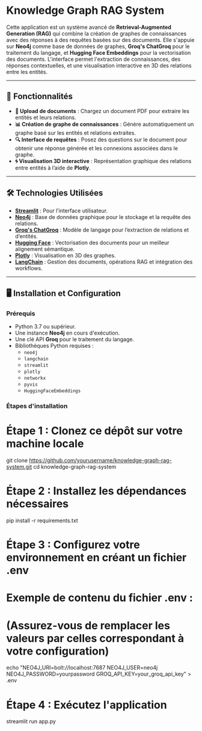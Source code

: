 # Knowledge Graph RAG System

Cette application est un système avancé de **Retrieval-Augmented Generation (RAG)** qui combine la création de graphes de connaissances avec des réponses à des requêtes basées sur des documents. Elle s'appuie sur **Neo4j** comme base de données de graphes, **Groq's ChatGroq** pour le traitement du langage, et **Hugging Face Embeddings** pour la vectorisation des documents. L'interface permet l'extraction de connaissances, des réponses contextuelles, et une visualisation interactive en 3D des relations entre les entités.

---

## 🚀 **Fonctionnalités**

- **📄 Upload de documents** : Chargez un document PDF pour extraire les entités et leurs relations.
- **📊 Création de graphe de connaissances** : Génère automatiquement un graphe basé sur les entités et relations extraites.
- **🔍 Interface de requêtes** : Posez des questions sur le document pour obtenir une réponse générée et les connexions associées dans le graphe.
- **🌀 Visualisation 3D interactive** : Représentation graphique des relations entre entités à l’aide de **Plotly**.

---

## 🛠️ **Technologies Utilisées**

- **[Streamlit](https://streamlit.io/)** : Pour l’interface utilisateur.
- **[Neo4j](https://neo4j.com/)** : Base de données graphique pour le stockage et la requête des relations.
- **[Groq's ChatGroq](https://www.groq.com/)** : Modèle de langage pour l’extraction de relations et d’entités.
- **[Hugging Face](https://huggingface.co/)** : Vectorisation des documents pour un meilleur alignement sémantique.
- **[Plotly](https://plotly.com/)** : Visualisation en 3D des graphes.
- **[LangChain](https://www.langchain.com/)** : Gestion des documents, opérations RAG et intégration des workflows.

---

## 🖥️ **Installation et Configuration**

### **Prérequis**

- Python 3.7 ou supérieur.
- Une instance **Neo4j** en cours d'exécution.
- Une clé API **Groq** pour le traitement du langage.
- Bibliothèques Python requises :
  - `neo4j`
  - `langchain`
  - `streamlit`
  - `plotly`
  - `networkx`
  - `pyvis`
  - `HuggingFaceEmbeddings`

### **Étapes d'installation**

# Étape 1 : Clonez ce dépôt sur votre machine locale
git clone https://github.com/yourusername/knowledge-graph-rag-system.git
cd knowledge-graph-rag-system

# Étape 2 : Installez les dépendances nécessaires
pip install -r requirements.txt

# Étape 3 : Configurez votre environnement en créant un fichier .env
# Exemple de contenu du fichier .env :
# (Assurez-vous de remplacer les valeurs par celles correspondant à votre configuration)
echo "NEO4J_URI=bolt://localhost:7687
NEO4J_USER=neo4j
NEO4J_PASSWORD=yourpassword
GROQ_API_KEY=your_groq_api_key" > .env

# Étape 4 : Exécutez l'application
streamlit run app.py
